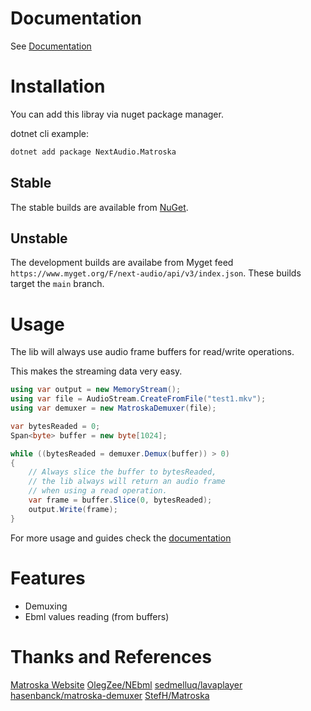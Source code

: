 # Documentation
See [Documentation](https://nextaudio.github.io/)

# Installation
You can add this libray via nuget package manager.

dotnet cli example:

```bash
dotnet add package NextAudio.Matroska
```

## Stable
The stable builds are available from [NuGet](https://www.nuget.org/profiles/NextAudio).

## Unstable
The development builds are availabe from Myget feed `https://www.myget.org/F/next-audio/api/v3/index.json`.
These builds target the `main` branch.

# Usage
The lib will always use audio frame buffers for read/write operations.

This makes the streaming data very easy.
```csharp
using var output = new MemoryStream();
using var file = AudioStream.CreateFromFile("test1.mkv");
using var demuxer = new MatroskaDemuxer(file);

var bytesReaded = 0;
Span<byte> buffer = new byte[1024];

while ((bytesReaded = demuxer.Demux(buffer)) > 0)
{
    // Always slice the buffer to bytesReaded,
    // the lib always will return an audio frame
    // when using a read operation.
    var frame = buffer.Slice(0, bytesReaded);
    output.Write(frame);
}
```
For more usage and guides check the [documentation](https://nextaudio.github.io/)

# Features
- Demuxing
- Ebml values reading (from buffers)

# Thanks and References
[Matroska Website](https://www.matroska.org/index.html)
[OlegZee/NEbml](https://github.com/OlegZee/NEbml)
[sedmelluq/lavaplayer](https://github.com/sedmelluq/lavaplayer)
[hasenbanck/matroska-demuxer](https://github.com/hasenbanck/matroska-demuxer)
[StefH/Matroska](https://github.com/StefH/Matroska)
